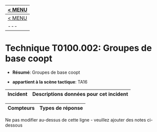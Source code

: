 |[< MENU](../README.md)|
|---|
|[< MENU](../../README.md)|
|---|
# Technique T0100.002: Groupes de base coopt

* **Résumé**: Groupes de base coopt

* **appartient à la scène tactique**: TA16


|Incident |Descriptions données pour cet incident |
|-------- |-------------------- |



|Compteurs |Types de réponse |
|-------- |-------------- |


Ne pas modifier au-dessus de cette ligne - veuillez ajouter des notes ci-dessous